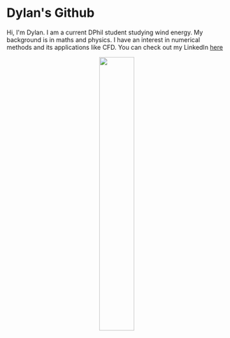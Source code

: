 <h1>Dylan's Github</h1>

Hi, I'm Dylan. I am a current DPhil student studying wind energy. My background is in maths and physics. I have an interest in numerical methods and its applications like CFD. You can check out my LinkedIn [here](https://www.linkedin.com/in/dylan-green-0a5991196/)

<p align="center">
 <img src="https://github.com/d-green1958/FEM-For-Helmholtz-Eqn/assets/120178639/aa9893a9-2826-4df4-89b3-e70c506d783c"  width="40%" height="40%" allign="center">
</p>

